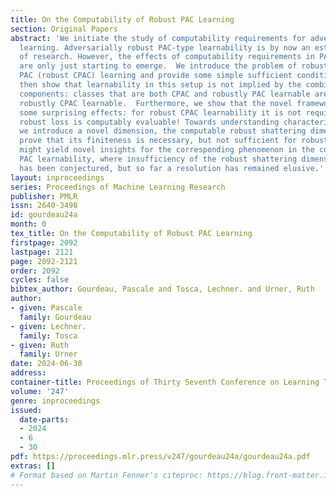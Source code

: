 ```yaml
---
title: On the Computability of Robust PAC Learning
section: Original Papers
abstract: 'We initiate the study of computability requirements for adversarially robust
  learning. Adversarially robust PAC-type learnability is by now an established field
  of research. However, the effects of computability requirements in PAC-type frameworks
  are only just starting to emerge.  We introduce the problem of robust computable
  PAC (robust CPAC) learning and provide some simple sufficient conditions for this.  We
  then show that learnability in this setup is not implied by the combination of its
  components: classes that are both CPAC and robustly PAC learnable are not necessarily
  robustly CPAC learnable.  Furthermore, we show that the novel framework exhibits
  some surprising effects: for robust CPAC learnability it is not required that the
  robust loss is computably evaluable! Towards understanding characterizing properties,
  we introduce a novel dimension, the computable robust shattering dimension.  We
  prove that its finiteness is necessary, but not sufficient for robust CPAC learnability.  This
  might yield novel insights for the corresponding phenomenon in the context of robust
  PAC learnability, where insufficiency of the robust shattering dimension for learnability
  has been conjectured, but so far a resolution has remained elusive.'
layout: inproceedings
series: Proceedings of Machine Learning Research
publisher: PMLR
issn: 2640-3498
id: gourdeau24a
month: 0
tex_title: On the Computability of Robust PAC Learning
firstpage: 2092
lastpage: 2121
page: 2092-2121
order: 2092
cycles: false
bibtex_author: Gourdeau, Pascale and Tosca, Lechner. and Urner, Ruth
author:
- given: Pascale
  family: Gourdeau
- given: Lechner.
  family: Tosca
- given: Ruth
  family: Urner
date: 2024-06-30
address:
container-title: Proceedings of Thirty Seventh Conference on Learning Theory
volume: '247'
genre: inproceedings
issued:
  date-parts:
  - 2024
  - 6
  - 30
pdf: https://proceedings.mlr.press/v247/gourdeau24a/gourdeau24a.pdf
extras: []
# Format based on Martin Fenner's citeproc: https://blog.front-matter.io/posts/citeproc-yaml-for-bibliographies/
---
```

